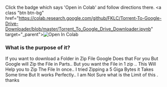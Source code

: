 Click the badge which says 'Open in Colab' and follow directions there.
<a  class "btn btn-bg" href="https://colab.research.google.com/github/FKLC/Torrent-To-Google-Drive-Downloader/blob/master/Torrent_To_Google_Drive_Downloader.ipynb" target="_parent"><img src="https://colab.research.google.com/assets/colab-badge.svg" alt="Open In Colab"/></a>



### What is the purpose of it?
If you want to download a Folder in Zip File Google Does that For you But Google will Zip the File in Parts..
But you want the File in 1 zip .. 
This Will Help you to Zip The File In once..
I tried Zipping a 5 Giga Bytes it Takes Some time But It works Perfectly..
I am Not Sure what is the Limit of this .
thanks
